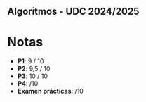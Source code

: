 ## Algoritmos - UDC 2024/2025


# Notas

- **P1**: 9  / 10
- **P2**: 9,5 / 10
- **P3**: 10 / 10
- **P4**:     /10
- **Examen prácticas**:   /10

